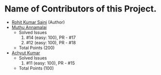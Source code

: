 # Name of Contributors of this Project.

- [Rohit Kumar Saini](https://github.com/rockingrohit9639) (Author)
- [Muthu Annamalai](https://github.com/muthuannamalai12)
  - Solved Issues
    1. #14 (easy: 100), PR - #17
    2. #12 (easy: 100), PR - #18
  - Total Points (200)   
- [Achyut Kumar](https://github.com/Sloth-Panda)
  - Solved Issues
    1. #11 (easy: 100), PR - #15
  - Total Points (100) 
